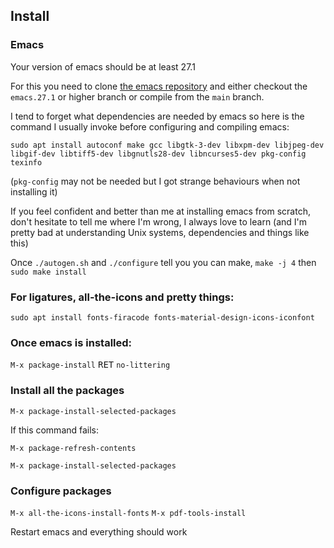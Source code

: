## Install

### Emacs

Your version of emacs should be at least 27.1

For this you need to clone [the emacs repository](https://github.com/emacs-mirror/emacs) and either checkout the `emacs.27.1` or higher branch or compile from the `main` branch.

I tend to forget what dependencies are needed by emacs so here is the command I usually invoke before configuring and compiling emacs:

`sudo apt install autoconf make gcc libgtk-3-dev libxpm-dev libjpeg-dev libgif-dev libtiff5-dev libgnutls28-dev libncurses5-dev pkg-config texinfo`

(`pkg-config` may not be needed but I got strange behaviours when not installing it)

If you feel confident and better than me at installing emacs from scratch, don't hesitate to tell me where I'm wrong, I always love to learn (and I'm pretty bad at understanding Unix systems, dependencies and things like this)

Once `./autogen.sh` and `./configure` tell you you can make, `make -j 4` then `sudo make install`

### For ligatures, all-the-icons and pretty things:

`sudo apt install fonts-firacode fonts-material-design-icons-iconfont`

### Once emacs is installed:

`M-x package-install` <kbd>RET</kbd> `no-littering`

### Install all the packages

`M-x package-install-selected-packages`

If this command fails:

`M-x package-refresh-contents`

`M-x package-install-selected-packages`

### Configure packages

`M-x all-the-icons-install-fonts`
`M-x pdf-tools-install`

Restart emacs and everything should work
